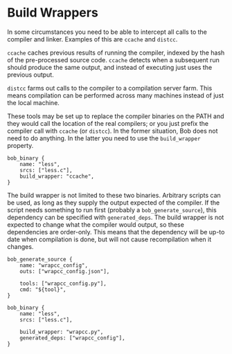 # Build Wrappers

In some circumstances you need to be able to intercept all calls to
the compiler and linker. Examples of this are `ccache` and
`distcc`.

`ccache` caches previous results of running the compiler, indexed by
the hash of the pre-processed source code. `ccache` detects when a
subsequent run should produce the same output, and instead of
executing just uses the previous output.

`distcc` farms out calls to the compiler to a compilation server
farm. This means compilation can be performed across many machines
instead of just the local machine.

These tools may be set up to replace the compiler binaries on the PATH
and they would call the location of the real compilers; or you just
prefix the compiler call with `ccache` (or `distcc`). In the former
situation, Bob does not need to do anything. In the latter you need to
use the `build_wrapper` property.

```
bob_binary {
    name: "less",
    srcs: ["less.c"],
    build_wrapper: "ccache",
}
```

The build wrapper is not limited to these two binaries. Arbitrary
scripts can be used, as long as they supply the output expected of the
compiler. If the script needs something to run first (probably a
`bob_generate_source`), this dependency can be specified with
`generated_deps`. The build wrapper is not expected to change what
the compiler would output, so these dependencies are order-only. This
means that the dependency will be up-to date when compilation is done,
but will not cause recompilation when it changes.

```
bob_generate_source {
    name: "wrapcc_config",
    outs: ["wrapcc_config.json"],

    tools: ["wrapcc_config.py"],
    cmd: "${tool}",
}

bob_binary {
    name: "less",
    srcs: ["less.c"],

    build_wrapper: "wrapcc.py",
    generated_deps: ["wrapcc_config"],
}
```
